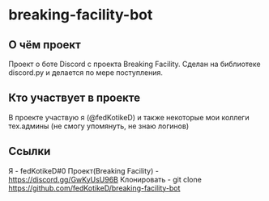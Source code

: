 # breaking-facility-bot

## О чём проект
Проект о боте Discord с проекта Breaking Facility. Сделан на библиотеке discord.py и делается по мере поступления.
## Кто участвует в проекте
В проекте участвую я (@fedKotikeD) и также некоторые мои коллеги тех.админы (не смогу упомянуть, не знаю логинов)
## Ссылки
Я - fedKotikeD#0
Проект(Breaking Facility) - https://discord.gg/GwKyUsU96B
Клонировать - git clone https://github.com/fedKotikeD/breaking-facility-bot
